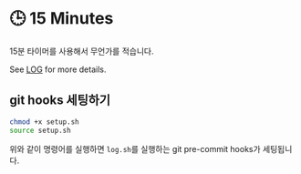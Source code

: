 # 🕒 15 Minutes

15분 타이머를 사용해서 무언가를 적습니다.

See [LOG](./LOG.md) for more details.

## git hooks 세팅하기

```bash
chmod +x setup.sh
source setup.sh
```

위와 같이 명령어를 실행하면 `log.sh`를 실행하는 git pre-commit hooks가 세팅됩니다.
